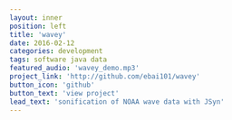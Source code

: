 ```yaml
---
layout: inner
position: left
title: 'wavey'
date: 2016-02-12
categories: development
tags: software java data
featured_audio: 'wavey_demo.mp3'
project_link: 'http://github.com/ebai101/wavey'
button_icon: 'github'
button_text: 'view project'
lead_text: 'sonification of NOAA wave data with JSyn'
---
```

